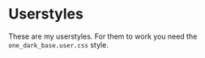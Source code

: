 # Userstyles
These are my userstyles. For them to work you need the `one_dark_base.user.css` style.
